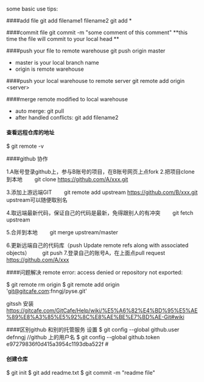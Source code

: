 some basic use tips:

####add file
git add filename1 filename2
git add *

####commit file
git commit -m "some comment of this comment"
**this time the file will commit to your local head **

####push your file to remote warehouse
git push origin master

* master is your local branch name
* origin is remote warehouse

####push your local warehouse to remote server
git remote add origin <server\>

####merge remote modified to local warehouse
* auto merge:   git pull
* after handled conflicts:  git add filename2

#### 查看远程仓库的地址
$ git remote -v

####github 协作

1.A账号登录github上，参与B账号的项目，在B账号网页上点fork
2.把项目clone到本地
　　git clone https://github.com/A/xxx.git

3.添加上游远端GIT
　　git remote add upstream https://github.com/B/xxx.git
　　upstream可以随便取别名

4.取远端最新代码，保证自己的代码是最新，免得跟别人的有冲突
　　git fetch upstream

5.合并到本地
　　git merge upstream/master

6.更新远端自己的代码库（push Update remote refs along with associated objects）
　　git push
7.登录自己的账号A，在上面点pull request
　　https://github.com/A/xxx

####问题解决
remote error: access denied or repository not exported:

$ git remote rm origin
$ git remote add origin 'git@gitcafe.com:fnngj/pyse.git'


gitssh  安装
https://gitcafe.com/GitCafe/Help/wiki/%E5%A6%82%E4%BD%95%E5%AE%89%E8%A3%85%E5%92%8C%E8%AE%BE%E7%BD%AE-Git#wiki

####区别github 和别的托管服务 设置
$ git config --global github.user defnngj      //github 上的用户名
$ git config --global github.token e97279836f0d415a3954c1193dba522f   #

####  创建仓库

$ git init
$ git add readme.txt
$ git commit -m "readme file"












